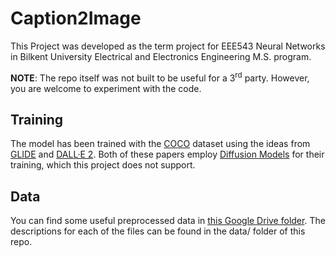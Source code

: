 # Caption2Image
This Project was developed as the term project for EEE543 Neural Networks in Bilkent University Electrical and Electronics Engineering M.S. program.  


**NOTE**: The repo itself was not built to be useful for a 3<sup>rd</sup> party. However, you are welcome to experiment with the code.

## Training
The model has been trained with the [COCO](https://cocodataset.org/#home) dataset using the ideas from [GLIDE](https://arxiv.org/abs/2112.10741) and [DALL·E 2](https://cdn.openai.com/papers/dall-e-2.pdf). Both of these papers employ [Diffusion Models](https://arxiv.org/abs/2105.05233) for their training, which this project does not support. 

## Data
You can find some useful preprocessed data in [this Google Drive folder](https://drive.google.com/drive/folders/1gw4j5XpmVWs2Z5xzixmuullZ6VdrBJ6r). The descriptions for each of the files can be found in the data/ folder of this repo.
